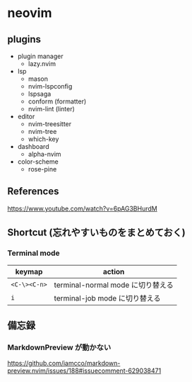 # neovim

## plugins

- plugin manager
  - lazy.nvim
- lsp
  - mason
  - nvim-lspconfig
  - lspsaga
  - conform (formatter)
  - nvim-lint (linter)
- editor
  - nvim-treesitter
  - nvim-tree
  - which-key
- dashboard
  - alpha-nvim
- color-scheme
  - rose-pine

## References

https://www.youtube.com/watch?v=6pAG3BHurdM

## Shortcut (忘れやすいものをまとめておく)

### Terminal mode

| keymap | action |
| ---- | ---- |
| `<C-\><C-n>` | terminal-normal mode に切り替える |
| `i` | terminal-job mode に切り替える |

## 備忘録

### MarkdownPreview が動かない

https://github.com/iamcco/markdown-preview.nvim/issues/188#issuecomment-629038471


